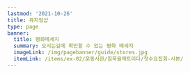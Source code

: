 ```yaml
---
lastmod: '2021-10-26'
title: 뮤지엄샵
type: page
banner:
  title: 평화메세지
  summary: 오시는길에 확인할 수 있는 평화 메세지
  imageLink: /img/pagebanner/guide/stores.jpg
  itemLink: /items/ex-02/운동사관/침묵을깨트리다/첫수요집회-사본/
---
```

